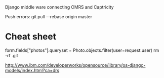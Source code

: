 
Django middle ware connecting OMRS and Captricity


Push errors: git pull --rebase origin master

Cheat sheet
==============

form.fields["photos"].queryset = Photo.objects.filter(user=request.user)
rm -rf .git

http://www.ibm.com/developerworks/opensource/library/os-django-models/index.html?ca=drs